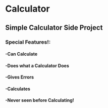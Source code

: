 # Calculator
 
## Simple Calculator Side Project

### Special Features!:
#### -Can Calculate
#### -Does what a Calculator Does
#### -Gives Errors
#### -Calculates
#### -Never seen before Calculating!
